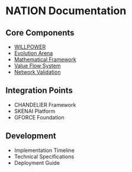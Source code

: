 # NATION Documentation

## Core Components
* [WILLPOWER](WILLPOWER.md)
* [Evolution Arena](Evolution-Arena.md)
* [Mathematical Framework](Mathematical-Framework.md)
* [Value Flow System](Value-Flow.md)
* [Network Validation](Network-Validation.md)

## Integration Points
* CHANDELIER Framework
* SKENAI Platform
* GFORCE Foundation

## Development
* Implementation Timeline
* Technical Specifications
* Deployment Guide
